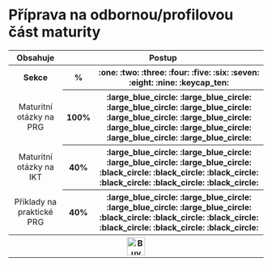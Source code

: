 # Příprava na odbornou/profilovou část maturity
<table> 
 <tr>
	  <th>Obsahuje</th>
	  <th colspan="2">Postup</th>
 </tr>
 <tr>
	<th>Sekce</th>
	<th>%</th>
	<th>
	 	:one:
		:two:
		:three:
		:four:
		:five:
		:six:
		:seven:
		:eight:
		:nine:
		:keycap_ten:
	</th>
 </tr>
 <tr>
	  <td align="center">Maturitní otázky na PRG</td>
	  <th>100%</th>
	  <th>
	  	  :large_blue_circle:
		  :large_blue_circle:
		  :large_blue_circle:
		  :large_blue_circle:
		  :large_blue_circle:
		  :large_blue_circle:
		  :large_blue_circle:
		  :large_blue_circle:
		  :large_blue_circle:
		  :large_blue_circle:
	  </th>
 </tr>
 <tr>
	  <td align="center">Maturitní otázky na IKT</td>
	  <th>40%</th>
	  <th>
	  	  :large_blue_circle:
		  :large_blue_circle:
		  :large_blue_circle:
		  :large_blue_circle:
		  :black_circle:
		  :black_circle:
		  :black_circle:
		  :black_circle:
		  :black_circle:
		  :black_circle:
	  </th>
 </tr>
 <tr>
	  <td align="center">Příklady na praktické PRG</td>
	  <th>40%</th>
	  <th>
	  	:large_blue_circle:
		:large_blue_circle:
		:large_blue_circle:
		:large_blue_circle:
		:black_circle:
		:black_circle:
		:black_circle:
		:black_circle:
		:black_circle:
		:black_circle:
	  </th>
 </tr>
 <tr>
	  <th colspan="3"><a href='https://ko-fi.com/P5P11WTFL' target='_blank'><img height='36' style='border:0px;height:36px;' src='https://cdn.ko-fi.com/cdn/kofi1.png?v=2' border='0' alt='Buy Me a Coffee at ko-fi.com' /></a></th>
 </tr>
</table>
